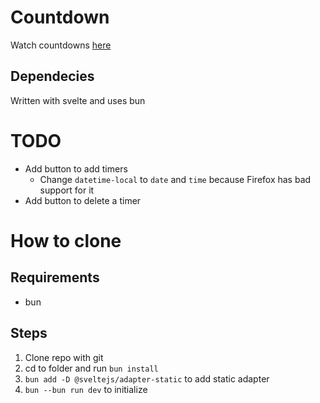 # Countdown
Watch countdowns [here](https://sby1ce.github.io/countdown-site-bad/)

## Dependecies
Written with svelte and uses bun

# TODO
- Add button to add timers
  - Change `datetime-local` to `date` and `time` because Firefox has bad support for it
- Add button to delete a timer

# How to clone
## Requirements
- bun
## Steps
1. Clone repo with git
2. cd to folder and run `bun install`
3. `bun add -D @sveltejs/adapter-static` to add static adapter
4. `bun --bun run dev` to initialize
